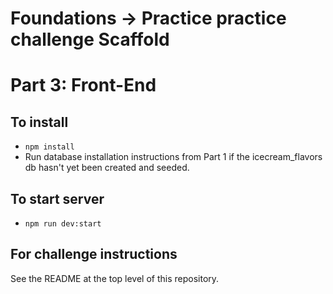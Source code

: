 # Foundations -> Practice practice challenge Scaffold
# Part 3: Front-End

## To install
- `npm install`
- Run database installation instructions from Part 1 if the icecream_flavors db hasn't yet been created and seeded.

## To start server
- `npm run dev:start`

## For challenge instructions
See the README at the top level of this repository.
